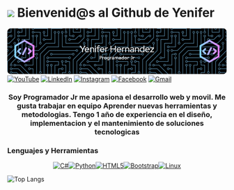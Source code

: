 # <img src="https://media.giphy.com/media/HQHwvSBSy7s0AXOlWt/giphy.gif" width="200"/> Bienvenid@s al Github de Yenifer

![Banne de yenifer](github-header-image.png)
[![YouTube](https://img.shields.io/badge/YouTube-%23FF0000.svg?style=for-the-badge&logo=YouTube&logoColor=white)](https://www.youtube.com/)
[![LinkedIn](https://img.shields.io/badge/linkedin-%230077B5.svg?style=for-the-badge&logo=linkedin&logoColor=white)](https://ve.linkedin.com/)
[![Instagram](https://img.shields.io/badge/Instagram-%23E4405F.svg?style=for-the-badge&logo=Instagram&logoColor=white)](https://www.instagram.com/)
[![Facebook](https://img.shields.io/badge/Facebook-%231877F2.svg?style=for-the-badge&logo=Facebook&logoColor=white)](https://www.facebook.com/)
[![Gmail](https://img.shields.io/badge/Gmail-D14836?style=for-the-badge&logo=gmail&logoColor=white)](https://www.google.com/)


<h3 align="center"> Soy Programador Jr me apasiona el desarrollo web y movil. Me gusta trabajar en equipo
    Aprender nuevas herramientas y metodologias. Tengo 1 año de experiencia en el diseño, implementacion y el mantenimiento
    de soluciones tecnologicas 
    
</h3>



### Lenguajes y Herramientas    

   
<p align="center">
<a href="https://docs.microsoft.com/en-us/dotnet/csharp/" target="_blank" rel="noreferrer"><img src="https://raw.githubusercontent.com/danielcranney/readme-generator/main/public/icons/skills/csharp-colored.svg" width="60" height="60" alt="C#" /></a><a href="https://www.python.org/" target="_blank" rel="noreferrer"><img src="https://raw.githubusercontent.com/danielcranney/readme-generator/main/public/icons/skills/python-colored.svg" width="60" height="60" alt="Python" /></a><a href="https://developer.mozilla.org/en-US/docs/Glossary/HTML5" target="_blank" rel="noreferrer"><img src="https://raw.githubusercontent.com/danielcranney/readme-generator/main/public/icons/skills/html5-colored.svg" width="60" height="60" alt="HTML5" /></a><a href="https://getbootstrap.com/" target="_blank" rel="noreferrer"><img src="https://raw.githubusercontent.com/danielcranney/readme-generator/main/public/icons/skills/bootstrap-colored.svg" width="60" height="60" alt="Bootstrap" /></a><a href="https://www.linux.org" target="_blank" rel="noreferrer"><img src="https://raw.githubusercontent.com/danielcranney/readme-generator/main/public/icons/skills/linux-colored.svg" width="60" height="60" alt="Linux" /></a>
</p>

![Top Langs](https://github-readme-stats.vercel.app/api/top-langs/?username=yensant&layout=compact&theme=dark)
